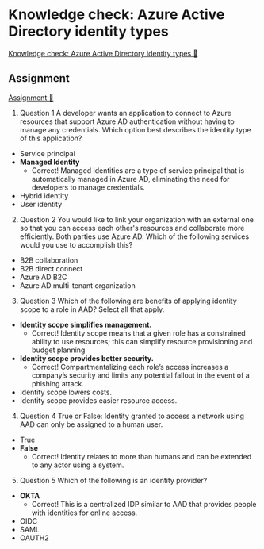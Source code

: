 # Knowledge check: Azure Active Directory identity types

[Knowledge check: Azure Active Directory identity types 🔗](https://www.coursera.org/learn/cybersecurity-identity-and-access-solutions-with-azure-ad/assignment-submission/CvEaw/knowledge-check-azure-active-directory-identity-types)

## Assignment

[Assignment 🔗](https://www.coursera.org/learn/cybersecurity-identity-and-access-solutions-with-azure-ad/assignment-submission/CvEaw/knowledge-check-azure-active-directory-identity-types/attempt)

1.  Question 1
    A developer wants an application to connect to Azure resources that support Azure AD authentication without having to manage any credentials. Which option best describes the identity type of this application?

- Service principal
- **Managed Identity**
  - Correct! Managed identities are a type of service principal that is automatically managed in Azure AD, eliminating the need for developers to manage credentials.
- Hybrid identity
- User identity

2. Question 2
   You would like to link your organization with an external one so that you can access each other's resources and collaborate more efficiently. Both parties use Azure AD. Which of the following services would you use to accomplish this?

- B2B collaboration
- B2B direct connect
- Azure AD B2C
- Azure AD multi-tenant organization

3. Question 3
   Which of the following are benefits of applying identity scope to a role in AAD? Select all that apply.

- **Identity scope simplifies management.**
  - Correct! Identity scope means that a given role has a constrained ability to use resources; this can simplify resource provisioning and budget planning
- **Identity scope provides better security.**
  - Correct! Compartmentalizing each role’s access increases a company’s security and limits any potential fallout in the event of a phishing attack.
- Identity scope lowers costs.
- Identity scope provides easier resource access.

4. Question 4
   True or False: Identity granted to access a network using AAD can only be assigned to a human user.

- True
- **False**
  - Correct! Identity relates to more than humans and can be extended to any actor using a system.

5. Question 5
   Which of the following is an identity provider?

- **OKTA**
  - Correct! This is a centralized IDP similar to AAD that provides people with identities for online access.
- OIDC
- SAML
- OAUTH2
